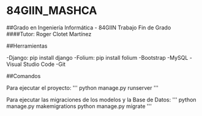 # 84GIIN_MASHCA

##Grado en Ingeniería Informática - 84GIIN Trabajo Fin de Grado
####Tutor: Roger Clotet Martínez

##Herramientas

-Django: pip install django
-Folium: pip install folium
-Bootstrap
-MySQL
-Visual Studio Code
-Git

##Comandos

Para ejecutar el proyecto: 
'''
python manage.py runserver
'''

Para ejecutar las migraciones de los modelos y la Base de Datos: 
'''
python manage.py makemigrations
python manage.py migrate
'''
